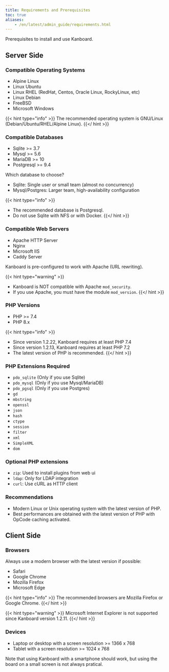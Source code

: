 ```yaml
---
title: Requirements and Prerequisites
toc: true
aliases:
    - /en/latest/admin_guide/requirements.html
---
```


Prerequisites to install and use Kanboard.

Server Side
-----------

### Compatible Operating Systems

- Alpine Linux
- Linux Ubuntu
- Linux RHEL (RedHat, Centos, Oracle Linux, RockyLinux, etc)
- Linux Debian
- FreeBSD
- Microsoft Windows

{{< hint type="info" >}}
The recommended operating system is GNU/Linux (Debian/Ubuntu/RHEL/Alpine
Linux).
{{</ hint >}}

### Compatible Databases

- Sqlite >= 3.7
- Mysql >= 5.6
- MariaDB >= 10
- Postgresql >= 9.4

Which database to choose?

- Sqlite: Single user or small team (almost no concurrency)
- Mysql/Postgres: Larger team, high-availability configuration

{{< hint type="info" >}}
- The recommended database is Postgresql.
- Do not use Sqlite with NFS or with Docker.
{{</ hint >}}

### Compatible Web Servers

- Apache HTTP Server
- Nginx
- Microsoft IIS
- Caddy Server

Kanboard is pre-configured to work with Apache (URL rewriting).

{{< hint type="warning" >}}
- Kanboard is NOT compatible with Apache `mod_security`.
- If you use Apache, you must have the module `mod_version`.
{{</ hint >}}

### PHP Versions

- PHP >= 7.4
- PHP 8.x

{{< hint type="info" >}}
- Since version 1.2.22, Kanboard requires at least PHP 7.4
- Since version 1.2.13, Kanboard requires at least PHP 7.2
- The latest version of PHP is recommended.
{{</ hint >}}

### PHP Extensions Required

- `pdo_sqlite` (Only if you use Sqlite)
- `pdo_mysql` (Only if you use Mysql/MariaDB)
- `pdo_pgsql` (Only if you use Postgres)
- `gd`
- `mbstring`
- `openssl`
- `json`
- `hash`
- `ctype`
- `session`
- `filter`
- `xml`
- `SimpleXML`
- `dom`

### Optional PHP extensions

- `zip`: Used to install plugins from web ui
- `ldap`: Only for LDAP integration
- `curl`: Use cURL as HTTP client

### Recommendations

- Modern Linux or Unix operating system with the latest version of PHP.
- Best performances are obtained with the latest version of PHP with OpCode caching activated.

Client Side
-----------

### Browsers

Always use a modern browser with the latest version if possible:

- Safari
- Google Chrome
- Mozilla Firefox
- Microsoft Edge

{{< hint type="info" >}}
The recommended browsers are Mozilla Firefox or Google Chrome.
{{</ hint >}}

{{< hint type="warning" >}}
Microsoft Internet Explorer is not supported since Kanboard version 1.2.11.
{{</ hint >}}

### Devices

- Laptop or desktop with a screen resolution >= 1366 x 768
- Tablet with a screen resolution >= 1024 x 768

Note that using Kanboard with a smartphone should work, but using the board on a small screen is not always pratical.
